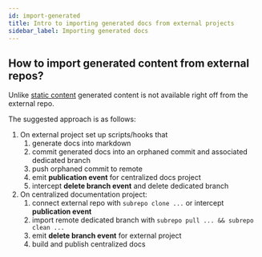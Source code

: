 ```yaml
---
id: import-generated
title: Intro to importing generated docs from external projects
sidebar_label: Importing generated docs
---
```


## How to import generated content from external repos?

Unlike [static content](import-static.md) generated content
is not available right off from the external repo.

The suggested approach is as follows:

1. On external project set up scripts/hooks that
   1. generate docs into markdown
   1. commit generated docs into an orphaned commit and
      associated dedicated branch
   1. push orphaned commit to remote
   1. emit **publication event** for centralized docs project
   1. intercept **delete branch event** and delete dedicated branch
1. On centralized documentation project:
   1. connect external repo with `subrepo clone ...` or intercept **publication event**
   1. import remote dedicated branch with `subrepo pull ... && subrepo clean ...`
   1. emit **delete branch event** for external project
   1. build and publish centralized docs
